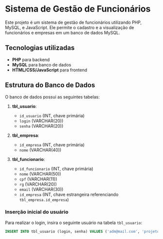 # Sistema de Gestão de Funcionários

Este projeto é um sistema de gestão de funcionários utilizando PHP, MySQL, e JavaScript. Ele permite o cadastro e a visualização de funcionários e empresas em um banco de dados MySQL.

## Tecnologias utilizadas

- **PHP** para backend
- **MySQL** para banco de dados
- **HTML/CSS/JavaScript** para frontend

## Estrutura do Banco de Dados

O banco de dados possui as seguintes tabelas:

1. **tbl_usuario**:
   - `id_usuario` (INT, chave primária)
   - `login` (VARCHAR(20))
   - `senha` (VARCHAR(20))

2. **tbl_empresa**:
   - `id_empresa` (INT, chave primária)
   - `nome` (VARCHAR(40))

3. **tbl_funcionario**:
   - `id_funcionario` (INT, chave primária)
   - `nome` (VARCHAR(50))
   - `cpf` (VARCHAR(11))
   - `rg` (VARCHAR(20))
   - `email` (VARCHAR(30))
   - `id_empresa` (INT, chave estrangeira referenciando `tbl_empresa.id_empresa`)

### Inserção inicial do usuário

Para realizar o login, insira o seguinte usuário na tabela `tbl_usuario`:

```sql
INSERT INTO tbl_usuario (login, senha) VALUES ('adm@mail.com', 'projeto');
